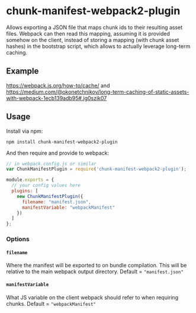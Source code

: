 # chunk-manifest-webpack2-plugin

Allows exporting a JSON file that maps chunk ids to their resulting asset files. Webpack can then read this mapping, assuming it is provided somehow on the client, instead of storing a mapping (with chunk asset hashes) in the bootstrap script, which allows to actually leverage long-term caching.

## Example

https://webpack.js.org/how-to/cache/ and https://medium.com/@okonetchnikov/long-term-caching-of-static-assets-with-webpack-1ecb139adb95#.jg0szik07

## Usage

Install via npm:

```shell
npm install chunk-manifest-webpack2-plugin
```

And then require and provide to webpack:

```javascript
// in webpack.config.js or similar
var ChunkManifestPlugin = require('chunk-manifest-webpack2-plugin');

module.exports = {
  // your config values here
  plugins: [
    new ChunkManifestPlugin({
      filename: "manifest.json",
      manifestVariable: "webpackManifest"
    })
  ]
};
```

### Options

#### `filename`

Where the manifest will be exported to on bundle compilation. This will be relative to the main webpack output directory. Default = `"manifest.json"`

#### `manifestVariable`

What JS variable on the client webpack should refer to when requiring chunks. Default = `"webpackManifest"`
